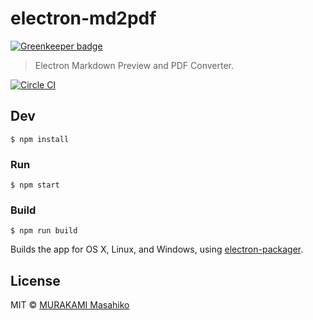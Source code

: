 # electron-md2pdf

[![Greenkeeper badge](https://badges.greenkeeper.io/fossamagna/electron-md2pdf.svg)](https://greenkeeper.io/)

> Electron Markdown Preview and PDF Converter.

[![Circle CI](https://circleci.com/gh/fossamagna/electron-md2pdf.svg?style=svg)](https://circleci.com/gh/fossamagna/electron-md2pdf)

## Dev

```
$ npm install
```

### Run

```
$ npm start
```

### Build

```
$ npm run build
```

Builds the app for OS X, Linux, and Windows, using [electron-packager](https://github.com/maxogden/electron-packager).


## License

MIT © [MURAKAMI Masahiko](https://github.com/fossamagna)
